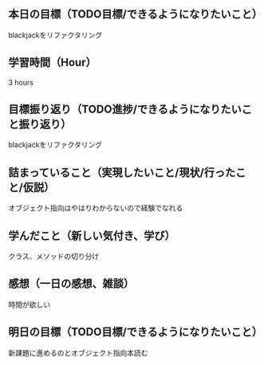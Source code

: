 ## 本日の目標（TODO目標/できるようになりたいこと）
 blackjackをリファクタリング
## 学習時間（Hour）
 3 hours
## 目標振り返り（TODO進捗/できるようになりたいこと振り返り）
 blackjackをリファクタリング
## 詰まっていること（実現したいこと/現状/行ったこと/仮説）
 オブジェクト指向はやはりわからないので経験でなれる
## 学んだこと（新しい気付き、学び）
 クラス、メソッドの切り分け
## 感想（一日の感想、雑談）
 時間が欲しい
## 明日の目標（TODO目標/できるようになりたいこと）
 新課題に進めるのとオブジェクト指向本読む
